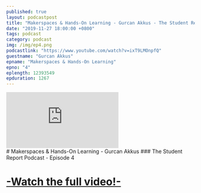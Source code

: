 ```yaml
---
published: true
layout: podcastpost
title: "Makerspaces & Hands-On Learning - Gurcan Akkus - The Student Report Podcast EP. 4"
date: "2019-11-27 18:00:00 +0800"
tags: podcast
category: podcast
img: /img/ep4.png
podcastlink: "https://www.youtube.com/watch?v=ixT9LMOnpfQ"
guestname: "Gurcan Akkus"
epname: "Makerspaces & Hands-On Learning"
epno: "4"
eplength: 12393549   
epduration: 1267
---
```

<div class="viddiv"><iframe class="podcastvid" src="https://www.youtube.com/embed/ixT9LMOnpfQ" frameborder="0" allow="accelerometer; autoplay; encrypted-media; gyroscope; picture-in-picture" allowfullscreen></iframe></div>
# Makerspaces & Hands-On Learning - Gurcan Akkus
### The Student Report Podcast - Episode 4

# [-Watch the full video!-]({{page.podcastlink}})